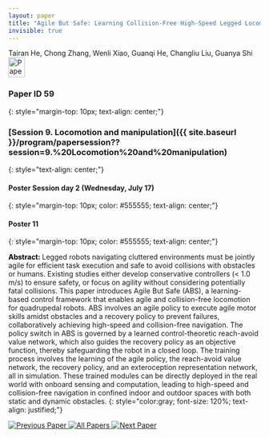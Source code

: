 ```yaml
---
layout: paper
title: "Agile But Safe: Learning Collision-Free High-Speed Legged Locomotion"
invisible: true
---
```

<div class="paper-authors">
<div class="paper-author-box">
    <div class="paper-author-name">Tairan He, Chong Zhang, Wenli Xiao, Guanqi He, Changliu Liu, Guanya Shi</div>
    <div class="paper-author-uni"></div>
</div>

</div><div class="paper-pdf">
                <div> <a href="https://enriquecoronadozu.github.io/rssproceedings2024/rss20/p059.pdf"><img src="{{ site.baseurl }}/images/paper_link.png" alt="Paper Website" width = "33"  height = "40"/></a> </div>
                </div>

### Paper ID 59
{: style="margin-top: 10px; text-align: center;"}

### [Session 9. Locomotion and manipulation]({{ site.baseurl }}/program/papersession??session=9.%20Locomotion%20and%20manipulation)
{: style="text-align: center;"}

#### Poster Session day 2 (Wednesday, July 17)
{: style="margin-top: 10px; color: #555555; text-align: center;"}

#### Poster 11
{: style="margin-top: 10px; color: #555555; text-align: center;"}

<b style="color: black;">Abstract: </b>Legged robots navigating cluttered environments must be jointly agile for efficient task execution and safe to avoid collisions with obstacles or humans. Existing studies either develop conservative controllers (< 1.0 m/s) to ensure safety, or focus on agility without considering potentially fatal collisions. This paper introduces Agile But Safe (ABS), a learning-based control framework that enables agile and collision-free locomotion for quadrupedal robots. ABS involves an agile policy to execute agile motor skills amidst obstacles and a recovery policy to prevent failures, collaboratively achieving high-speed and collision-free navigation. The policy switch in ABS is governed by a learned control-theoretic reach-avoid value network, which also guides the recovery policy as an objective function, thereby safeguarding the robot in a closed loop. The training process involves the learning of the agile policy, the reach-avoid value network, the recovery policy, and an exteroception representation network, all in simulation. These trained modules can be directly deployed in the real world with onboard sensing and computation, leading to high-speed and collision-free navigation in confined indoor and outdoor spaces with both static and dynamic obstacles.
{: style="color:gray; font-size: 120%; text-align: justified;"}


<div class="paper-menu">
<a href="{{ site.baseurl }}/program/papers/058/"> <img src="{{ site.baseurl }}/images/previous_paper_icon.png" alt="Previous Paper" title="Previous Paper"/> </a>
<a href="{{ site.baseurl }}/program/papers"><img src="{{ site.baseurl }}/images/overview_icon.png" alt="All Papers" title="All Papers"/> </a>
<a href="{{ site.baseurl }}/program/papers/060/"> <img src="{{ site.baseurl }}/images/next_paper_icon.png" alt="Next Paper" title="Next Paper"/> </a>

</div>
